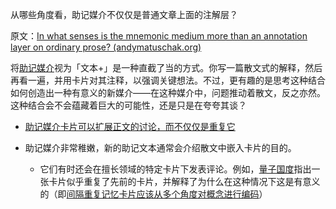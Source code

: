 从哪些角度看，助记媒介不仅仅是普通文章上面的注解层？

原文：[In what senses is the mnemonic medium more than an annotation layer on ordinary prose? (andymatuschak.org)](https://notes.andymatuschak.org/z2EpuLdwnh6jiC2nKQJdqaSiZ1BodNUHATbN)

将[助记媒介](https://notes.andymatuschak.org/z4rRX3qwSSJRsEkdXKwH2shamgHNeRthrMLiF)视为「文本+」是一种直截了当的方式。你写一篇散文式的解释，然后再看一遍，并用卡片对其注释，以强调关键想法。不过，更有趣的是思考这种结合如何创造出一种有意义的新媒介——在这种媒介中，问题推动着散文，反之亦然。这种结合会不会蕴藏着巨大的可能性，还是只是在夸夸其谈？

- [助记媒介卡片可以扩展正文的讨论，而不仅仅是重复它](https://notes.andymatuschak.org/zWseCLfA8e3FiyggqNqGTRNW51bCTyZ8YYb)

- 助记媒介非常稚嫩，新的助记文本通常会介绍散文中嵌入卡片的目的。

  - 它们有时还会在擅长领域的特定卡片下发表评论。例如，[量子国度](https://notes.andymatuschak.org/z2fBHADWa93EZTuNzuww7V3Vi587ZyZ4FHTHm)指出一张卡片似乎重复了先前的卡片，并解释了为什么在这种情况下这是有意义的（即[间隔重复记忆卡片应该从多个角度对概念进行编码](https://notes.andymatuschak.org/z3K5a9tM1wq1x4QnDfsUpTeYZWW3M9iUzMdfo)）